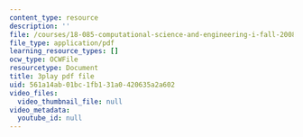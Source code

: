 ```yaml
---
content_type: resource
description: ''
file: /courses/18-085-computational-science-and-engineering-i-fall-2008/561a14ab01bc1fb131a0420635a2a602_Siqu0aOOQCM.pdf
file_type: application/pdf
learning_resource_types: []
ocw_type: OCWFile
resourcetype: Document
title: 3play pdf file
uid: 561a14ab-01bc-1fb1-31a0-420635a2a602
video_files:
  video_thumbnail_file: null
video_metadata:
  youtube_id: null
---
```

